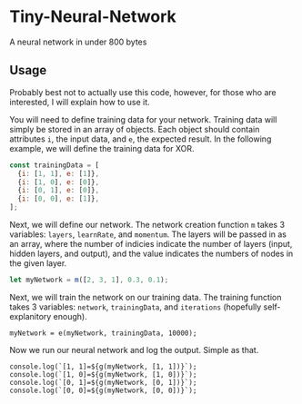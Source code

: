# Tiny-Neural-Network
A neural network in under 800 bytes

## Usage
Probably best not to actually use this code, however, for those who are interested, I will explain how to use it.

You will need to define training data for your network. Training data will simply be stored in an array of objects. Each object should contain attributes `i`, the input data, and `e`, the expected result. In the following example, we will define the training data for XOR.
```js
const trainingData = [
  {i: [1, 1], e: [1]},
  {i: [1, 0], e: [0]},
  {i: [0, 1], e: [0]},
  {i: [0, 0], e: [1]},
];
```

Next, we will define our network. The network creation function `m` takes 3 variables: `layers`, `learnRate`, and `momentum`. The layers will be passed in as an array, where the number of indicies indicate the number of layers (input, hidden layers, and output), and the value indicates the numbers of nodes in the given layer.
```js
let myNetwork = m([2, 3, 1], 0.3, 0.1);
```

Next, we will train the network on our training data. The training function takes 3 variables: `network`, `trainingData`, and `iterations` (hopefully self-explanitory enough).
```
myNetwork = e(myNetwork, trainingData, 10000);
```

Now we run our neural network and log the output. Simple as that.
```
console.log(`[1, 1]=${g(myNetwork, [1, 1])}`);
console.log(`[1, 0]=${g(myNetwork, [1, 0])}`);
console.log(`[0, 1]=${g(myNetwork, [0, 1])}`);
console.log(`[0, 0]=${g(myNetwork, [0, 0])}`);
```

